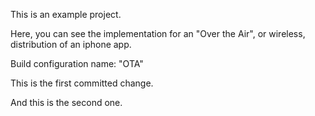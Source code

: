 This is an example project.

Here, you can see the implementation for an "Over the Air", or wireless, distribution of an iphone app.

Build configuration name: "OTA"

This is the first committed change.

And this is the second one.